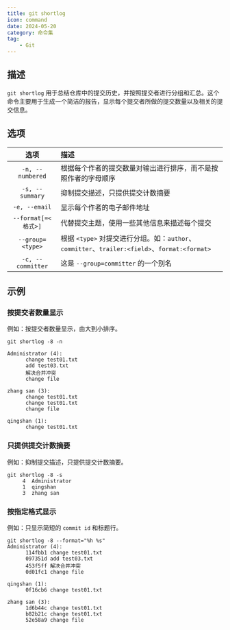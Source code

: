 ```yaml
---
title: git shortlog
icon: command
date: 2024-05-20
category: 命令集
tag:
    - Git
---
```


## 描述

`git shortlog` 用于总结仓库中的提交历史，并按照提交者进行分组和汇总。这个命令主要用于生成一个简洁的报告，显示每个提交者所做的提交数量以及相关的提交信息。

## 选项

|  选项  |  描述  |
|  :----:  |  :----  |
|  `-n, --numbered`  |  根据每个作者的提交数量对输出进行排序，而不是按照作者的字母顺序  |
|  `-s, --summary`  |  抑制提交描述，只提供提交计数摘要  |
|  `-e, --email`  |  显示每个作者的电子邮件地址  |
|  `--format[=<格式>]`  |  代替提交主题，使用一些其他信息来描述每个提交  |
|  `--group=<type>`  |  根据 `<type>` 对提交进行分组。如：`author`、`committer`、`trailer:<field>`、`format:<format>`  |
|  `-c, --committer`  |  这是 `--group=committer` 的一个别名  |

## 示例

### 按提交者数量显示

例如：按提交者数量显示，由大到小排序。

```shell
git shortlog -8 -n

Administrator (4):
      change test01.txt
      add test03.txt
      解决合并冲突
      change file

zhang san (3):
      change test01.txt
      change test01.txt
      change file

qingshan (1):
      change test01.txt
```

### 只提供提交计数摘要

例如：抑制提交描述，只提供提交计数摘要。

```shell
git shortlog -8 -s
     4  Administrator
     1  qingshan
     3  zhang san
```

### 按指定格式显示

例如：只显示简短的 `commit id` 和标题行。

```shell
git shortlog -8 --format="%h %s"
Administrator (4):
      114fbb1 change test01.txt
      097351d add test03.txt
      453f5ff 解决合并冲突
      0d01fc1 change file

qingshan (1):
      0f16cb6 change test01.txt

zhang san (3):
      1d6b44c change test01.txt
      b82b21c change test01.txt
      52e58a9 change file
```
